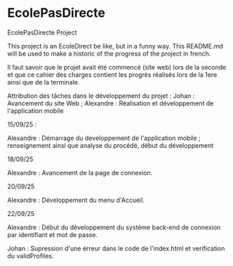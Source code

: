 # EcolePasDirecte
EcolePasDirecte Project


This project is an EcoleDirect be like, but in a funny way.
This README.md will be used to make a historic of the progress of the project in french.

Il faut savoir que le projet avait été commencé (site web) lors de la seconde et que ce cahier des charges contient les progrès réalisés lors de la 1ere ainsi que de la terminale.


Attribution des tâches dans le développement du projet :
Johan : Avancement du site Web ; Alexandre : Réalisation et développement de l'application mobile


15/09/25 :

Alexandre : Démarrage du developpement de l'application mobile ; renseignement ainsi que analyse du procédé, début du développement




18/09/25

Alexandre : Avancement de la page de connexion.




20/09/25

Alexandre : Développement du menu d'Accueil.


22/09/25

Alexandre : Début du développement du système back-end de connexion par identifiant et mot de passe.

Johan : Supression d'une érreur dans le code de l'index.html et verification du validProfiles.
